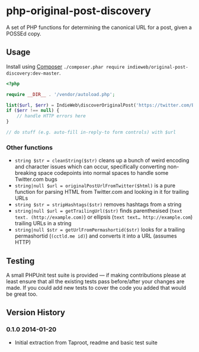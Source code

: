 # php-original-post-discovery

A set of PHP functions for determining the canonical URL for a post, given a POSSEd copy.

## Usage

Install using [Composer](https://getcomposer.org) `./composer.phar require indieweb/original-post-discovery:dev-master`.

```php
<?php

require __DIR__ . '/vendor/autoload.php';

list($url, $err) = IndieWeb\discoverOriginalPost('https://twitter.com/BarnabyWalters/status/423465842148671488');
if ($err !== null) {
	// handle HTTP errors here
}

// do stuff (e.g. auto-fill in-reply-to form controls) with $url

```

### Other functions

* `string $str = cleanString($str)` cleans up a bunch of weird encoding and character issues which can occur, specifically converting non-breaking space codepoints into normal spaces to handle some Twitter.com bugs
* `string|null $url = originalPostUrlFromTwitter($html)` is a pure function for parsing HTML from Twitter.com and looking in it for trailing URLs
* `string $str = stripHashtags($str)` removes hashtags from a string
* `string|null $url = getTrailingUrl($str)` finds parenthesised (`text text. (http://example.com)`) or ellipsis (`text text… http://example.com`) trailing URLs in a string
* `string|null $str = getUrlFromPermashortid($str)` looks for a trailing permashortid (`(cctld.me id)`) and converts it into a URL (assumes HTTP)

## Testing

A small PHPUnit test suite is provided — if making contributions please at least ensure that all the existing tests pass before/after your changes are made. If you could add new tests to cover the code you added that would be great too.

## Version History

### 0.1.0 2014-01-20
* Initial extraction from Taproot, readme and basic test suite
